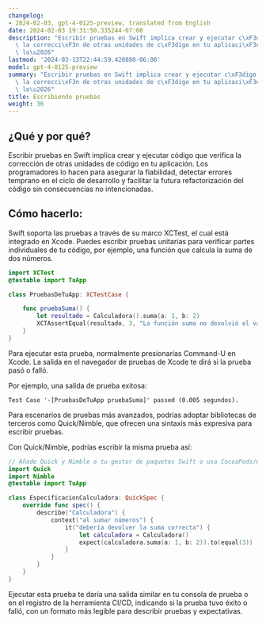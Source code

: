 ```yaml
---
changelog:
- 2024-02-03, gpt-4-0125-preview, translated from English
date: 2024-02-03 19:31:50.335244-07:00
description: "Escribir pruebas en Swift implica crear y ejecutar c\xF3digo que verifica\
  \ la correcci\xF3n de otras unidades de c\xF3digo en tu aplicaci\xF3n. Los programadores\
  \ lo\u2026"
lastmod: '2024-03-13T22:44:59.420080-06:00'
model: gpt-4-0125-preview
summary: "Escribir pruebas en Swift implica crear y ejecutar c\xF3digo que verifica\
  \ la correcci\xF3n de otras unidades de c\xF3digo en tu aplicaci\xF3n. Los programadores\
  \ lo\u2026"
title: Escribiendo pruebas
weight: 36
---
```


## ¿Qué y por qué?
Escribir pruebas en Swift implica crear y ejecutar código que verifica la corrección de otras unidades de código en tu aplicación. Los programadores lo hacen para asegurar la fiabilidad, detectar errores temprano en el ciclo de desarrollo y facilitar la futura refactorización del código sin consecuencias no intencionadas.

## Cómo hacerlo:
Swift soporta las pruebas a través de su marco XCTest, el cual está integrado en Xcode. Puedes escribir pruebas unitarias para verificar partes individuales de tu código, por ejemplo, una función que calcula la suma de dos números.

```swift
import XCTest
@testable import TuApp

class PruebasDeTuApp: XCTestCase {

    func pruebaSuma() {
        let resultado = Calculadora().suma(a: 1, b: 2)
        XCTAssertEqual(resultado, 3, "La función suma no devolvió el valor esperado.")
    }
}
```

Para ejecutar esta prueba, normalmente presionarías Command-U en Xcode. La salida en el navegador de pruebas de Xcode te dirá si la prueba pasó o falló.

Por ejemplo, una salida de prueba exitosa:
```
Test Case '-[PruebasDeTuApp pruebaSuma]' passed (0.005 segundos).
```

Para escenarios de pruebas más avanzados, podrías adoptar bibliotecas de terceros como Quick/Nimble, que ofrecen una sintaxis más expresiva para escribir pruebas.

Con Quick/Nimble, podrías escribir la misma prueba así:

```swift
// Añade Quick y Nimble a tu gestor de paquetes Swift o usa CocoaPods/Carthage para instalarlos
import Quick
import Nimble
@testable import TuApp

class EspecificacionCalculadora: QuickSpec {
    override func spec() {
        describe("Calculadora") {
            context("al sumar números") {
                it("debería devolver la suma correcta") {
                    let calculadora = Calculadora()
                    expect(calculadora.suma(a: 1, b: 2)).to(equal(3))
                }
            }
        }
    }
}
```

Ejecutar esta prueba te daría una salida similar en tu consola de prueba o en el registro de la herramienta CI/CD, indicando si la prueba tuvo éxito o falló, con un formato más legible para describir pruebas y expectativas.
